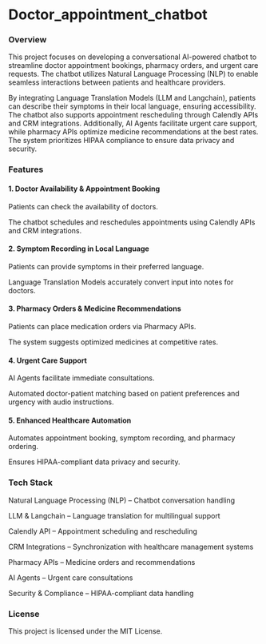 # Doctor_appointment_chatbot

### Overview

This project focuses on developing a conversational AI-powered chatbot to streamline doctor appointment bookings, pharmacy orders, and urgent care requests. The chatbot utilizes Natural Language Processing (NLP) to enable seamless interactions between patients and healthcare providers.

By integrating Language Translation Models (LLM and Langchain), patients can describe their symptoms in their local language, ensuring accessibility. The chatbot also supports appointment rescheduling through Calendly APIs and CRM integrations. Additionally, AI Agents facilitate urgent care support, while pharmacy APIs optimize medicine recommendations at the best rates. The system prioritizes HIPAA compliance to ensure data privacy and security.

### Features

#### 1. Doctor Availability & Appointment Booking

Patients can check the availability of doctors.

The chatbot schedules and reschedules appointments using Calendly APIs and CRM integrations.

#### 2. Symptom Recording in Local Language

Patients can provide symptoms in their preferred language.

Language Translation Models accurately convert input into notes for doctors.

#### 3. Pharmacy Orders & Medicine Recommendations

Patients can place medication orders via Pharmacy APIs.

The system suggests optimized medicines at competitive rates.

#### 4. Urgent Care Support

AI Agents facilitate immediate consultations.

Automated doctor-patient matching based on patient preferences and urgency with audio instructions.

#### 5. Enhanced Healthcare Automation

Automates appointment booking, symptom recording, and pharmacy ordering.

Ensures HIPAA-compliant data privacy and security.

### Tech Stack

Natural Language Processing (NLP) – Chatbot conversation handling

LLM & Langchain – Language translation for multilingual support

Calendly API – Appointment scheduling and rescheduling

CRM Integrations – Synchronization with healthcare management systems

Pharmacy APIs – Medicine orders and recommendations

AI Agents – Urgent care consultations

Security & Compliance – HIPAA-compliant data handling

### License

This project is licensed under the MIT License. 
